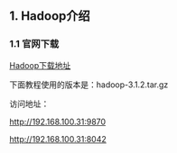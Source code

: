 ## 1. Hadoop介绍

### 1.1 官网下载

[Hadoop下载地址](http://hadoop.apache.org/)

下面教程使用的版本是：hadoop-3.1.2.tar.gz

访问地址：

http://192.168.100.31:9870

http://192.168.100.31:8042